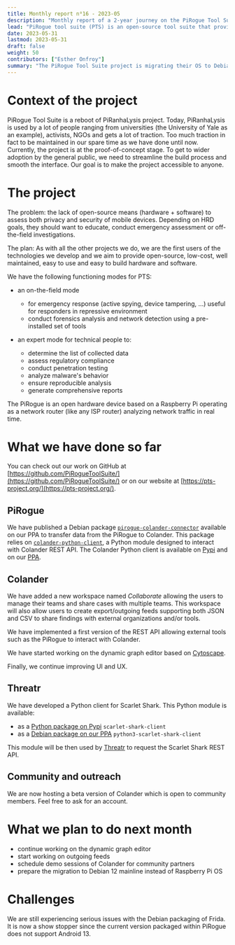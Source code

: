 ```yaml
---
title: Monthly report n⁰16 - 2023-05
description: "Monthly report of a 2-year journey on the PiRogue Tool Suite project"
lead: "PiRogue tool suite (PTS) is an open-source tool suite that provides a comprehensive mobile forensic and network traffic analysis platform."
date: 2023-05-31
lastmod: 2023-05-31
draft: false
weight: 50
contributors: ["Esther Onfroy"]
summary: "The PiRogue Tool Suite project is migrating their OS to Debian 12 for better dependency management and improving Colander with collaboration features, data export, and a dynamic graph editor. The project is facing a challenge packaging Frida for Debian 12 as the current version doesn't support Android 13."
---
```


# Context of the project
PiRogue Tool Suite is a reboot of PiRanhaLysis project. Today, PiRanhaLysis is used by a lot of people ranging from universities (the University of Yale as an example), activists, NGOs and gets a lot of traction. Too much traction in fact to be maintained in our spare time as we have done until now. Currently, the project is at the proof-of-concept stage. To get to wider adoption by the general public, we need to streamline the build process and smooth the interface. Our goal is to make the project accessible to anyone.

# The project
The problem: the lack of open-source means (hardware + software) to assess both privacy and security of mobile devices. Depending on HRD goals, they should want to educate, conduct emergency assessment or off-the-field investigations.

The plan: As with all the other projects we do, we are the first users of the technologies we develop and we aim to provide open-source, low-cost, well maintained, easy to use and easy to build hardware and software. 

We have the following functioning modes for PTS:

- an on-the-field mode
  - for emergency response (active spying, device tampering, ...) useful for responders in repressive environment
  - conduct forensics analysis and network detection using a pre-installed set of tools

- an expert mode for technical people to:
  - determine the list of collected data
  - assess regulatory compliance
  - conduct penetration testing 
  - analyze malware's behavior
  - ensure reproducible analysis
  - generate comprehensive reports

The PiRogue is an open hardware device based on a Raspberry Pi operating as a network router (like any ISP router) analyzing network traffic in real time. 

# What we have done so far
You can check out our work on GitHub at [https://github.com/PiRogueToolSuite/](https://github.com/PiRogueToolSuite/) or on our website at [https://pts-project.org/](https://pts-project.org/). 

## PiRogue
We have published a Debian package [`pirogue-colander-connector`](https://github.com/PiRogueToolSuite/pirogue-colander-connector) available on our PPA to transfer data from the PiRogue to Colander. This package relies on [`colander-python-client`](https://github.com/PiRogueToolSuite/colander-python-client), a Python module designed to interact with Colander REST API. The Colander Python client is available on [Pypi](https://pypi.org/project/colander-client/) and on our [PPA](https://pts-project.org/ppa/).

## Colander
We have added a new workspace named *Collaborate* allowing the users to manage their teams and share cases with multiple teams. This workspace will also allow users to create export/outgoing feeds supporting both JSON and CSV to share findings with external organizations and/or tools. 

We have implemented a first version of the REST API allowing external tools such as the PiRogue to interact with Colander. 

We have started working on the dynamic graph editor based on [Cytoscape](https://cytoscape.org/).

Finally, we continue improving UI and UX.

## Threatr
We have developed a Python client for Scarlet Shark. This Python module is available:
* as a [Python package on Pypi](https://pypi.org/project/scarlet-shark-client/) `scarlet-shark-client`
* as a [Debian package on our PPA](https://pts-project.org/ppa/) `python3-scarlet-shark-client`

This module will be then used by [Threatr](https://github.com/PiRogueToolSuite/threatr) to request the Scarlet Shark REST API.

## Community and outreach
We are now hosting a beta version of Colander which is open to community members. Feel free to ask for an account.

# What we plan to do next month
* continue working on the dynamic graph editor
* start working on outgoing feeds
* schedule demo sessions of Colander for community partners
* prepare the migration to Debian 12 mainline instead of Raspberry Pi OS

# Challenges
We are still experiencing serious issues with the Debian packaging of Frida. It is now a show stopper since the current version packaged within PiRogue does not support Android 13.